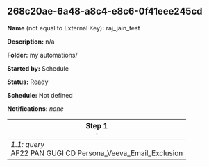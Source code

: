 ## 268c20ae-6a48-a8c4-e8c6-0f41eee245cd

**Name** (not equal to External Key)**:** raj_jain_test

**Description:** n/a

**Folder:** my automations/

**Started by:** Schedule

**Status:** Ready

**Schedule:** Not defined

**Notifications:** _none_


| Step 1<br>_<small>-</small>_ |
| --- |
| _1.1: query_<br>AF22 PAN GUGI CD Persona_Veeva_Email_Exclusion |
